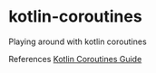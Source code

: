 # kotlin-coroutines
Playing around with kotlin coroutines

References
[Kotlin Coroutines Guide](https://kotlinlang.org/docs/reference/coroutines/coroutines-guide.html)
